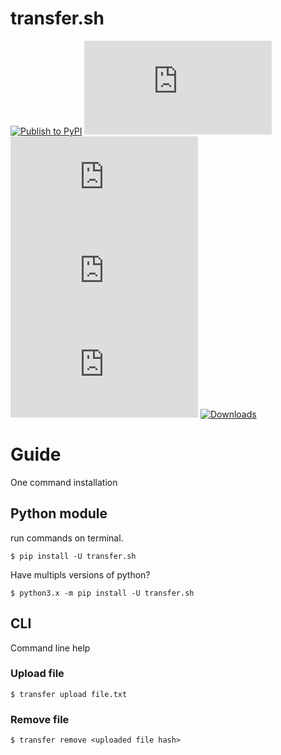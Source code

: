 # transfer.sh

[![Publish to PyPI](https://github.com/MayankFawkes/transfer.sh/actions/workflows/pypi-publish.yml/badge.svg)](https://github.com/MayankFawkes/transfer.sh/actions/workflows/pypi-publish.yml)
![ver](https://img.shields.io/pypi/pyversions/transfer.sh)
![lang](https://img.shields.io/github/languages/top/mayankfawkes/transfer.sh)
![status](https://img.shields.io/pypi/status/transfer.sh)
![ver](https://img.shields.io/pypi/v/transfer.sh)
[![Downloads](https://pepy.tech/badge/transfer-sh/week)](https://pepy.tech/project/transfer-sh)

# Guide
One command installation

## Python module
run commands on terminal.

```
$ pip install -U transfer.sh
```

Have multipls versions of python?

```
$ python3.x -m pip install -U transfer.sh
```

## CLI
Command line help

### Upload file
```
$ transfer upload file.txt
```
### Remove file
```
$ transfer remove <uploaded file hash>
```
